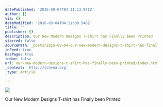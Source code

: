 ```yaml
---
datePublished: '2016-08-04T04:11:13.971Z'
author: []
via: {}
dateModified: '2016-08-04T04:11:09.548Z'
title: ''
publisher: {}
description: Our New Modern Designs T-shirt has Finally been Printed
starred: false
sourcePath: _posts/2016-08-04-our-new-modern-designs-t-shirt-has-finally-been-printed.md
inFeed: true
hasPage: true
inNav: false
url: our-new-modern-designs-t-shirt-has-finally-been-printed/index.html
_context: 'http://schema.org'
_type: Article

---
```

![](https://the-grid-user-content.s3-us-west-2.amazonaws.com/e87fe051-75db-4668-a3a1-e916a7e47ab4.jpg)

Our New Modern Designs T-shirt has Finally been Printed
